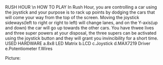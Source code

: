 RUSH HOUR \n
HOW TO PLAY
 In Rush Hour, you are controlling a car using the joystick and your purpose is to rack up points by dodging the cars that will come your
way from the top of the screen. Moving the joystick sideways(left to right or right to left) will change lanes, and on the Y-axis(up and 
down) the car will go up towards the other cars. You have thwee lives and three super powers at your disposal, the three supers can be
activated using the joystick button and they will grant you invincibility for a short time.
USED HARDWARE
a.8x8 LED Matrix
b.LCD
c.Joystick
d.MAX7219 Driver
e.Potentiometer
f.Wires


Picture: 
